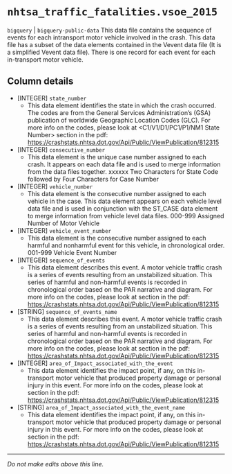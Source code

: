 # `nhtsa_traffic_fatalities.vsoe_2015`
`bigquery` | `bigquery-public-data`
This data file contains the sequence of events for each intransport
motor vehicle involved in the crash. This data file has a subset of the data
elements contained in the Vevent data file (It is a simplified Vevent data file). There is
one record for each event for each in-transport motor vehicle.

## Column details
* [INTEGER]   `state_number`
  - This data element identifies the state in which the crash occurred. The codes are from the General Services Administration’s (GSA) publication of worldwide Geographic Location Codes (GLC). For more info on the codes, please look at <C1/V1/D1/PC1/P1/NM1 State Number> section in the pdf: https://crashstats.nhtsa.dot.gov/Api/Public/ViewPublication/812315
* [INTEGER]   `consecutive_number`
  - This data element is the unique case number assigned to each crash. It appears on each data file and is used to merge information from the data files together. xxxxxx Two Characters for State Code followed by Four Characters for Case Number
* [INTEGER]   `vehicle_number`
  - This data element is the consecutive number assigned to each vehicle in the case. This data element appears on each vehicle level data file and is used in conjunction with the ST_CASE data element to merge information from vehicle level data files. 000-999 Assigned Number of Motor Vehicle
* [INTEGER]   `vehicle_event_number`
  - This data element is the consecutive number assigned to each harmful and nonharmful event for this vehicle, in chronological order. 001-999 Vehicle Event Number
* [INTEGER]   `sequence_of_events`
  - This data element describes this event. A motor vehicle traffic crash is a series of events resulting from an unstabilized situation. This series of harmful and non-harmful events is recorded in chronological order based on the PAR narrative and diagram. For more info on the codes, please look at <V31 Sequence of Events> section in the pdf: https://crashstats.nhtsa.dot.gov/Api/Public/ViewPublication/812315
* [STRING]    `sequence_of_events_name`
  - This data element describes this event. A motor vehicle traffic crash is a series of events resulting from an unstabilized situation. This series of harmful and non-harmful events is recorded in chronological order based on the PAR narrative and diagram. For more info on the codes, please look at <V31 Sequence of Events> section in the pdf: https://crashstats.nhtsa.dot.gov/Api/Public/ViewPublication/812315
* [INTEGER]   `area_of_Impact_associated_with_the_event`
  - This data element identifies the impact point, if any, on this in-transport motor vehicle that produced property damage or personal injury in this event. For more info on the codes, please look at <C18 Area of Impact Associated with the Event> section in the pdf: https://crashstats.nhtsa.dot.gov/Api/Public/ViewPublication/812315
* [STRING]    `area_of_Impact_associated_with_the_event_name`
  - This data element identifies the impact point, if any, on this in-transport motor vehicle that produced property damage or personal injury in this event. For more info on the codes, please look at <C18 Area of Impact Associated with the Event> section in the pdf: https://crashstats.nhtsa.dot.gov/Api/Public/ViewPublication/812315

-------------------------------------------------------------------------------
*Do not make edits above this line.*

